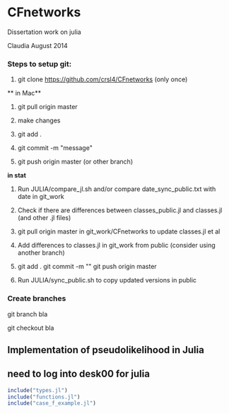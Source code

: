 CFnetworks
==========

Dissertation work on julia

Claudia August 2014

### Steps to setup git:

1. git clone https://github.com/crsl4/CFnetworks (only once)

** in Mac**

1. git pull origin master

2. make changes

3. git add .

4. git commit -m "message"

5. git push origin master (or other branch)

**in stat**

1. Run JULIA/compare_jl.sh and/or compare date_sync_public.txt with date in git_work

2. Check if there are differences between classes_public.jl and classes.jl 
   (and other .jl files)

3. git pull origin master in git_work/CFnetworks to update classes.jl et al

4. Add differences to classes.jl in git_work from public 
(consider using another branch)

5. git add .
   git commit -m ""
   git push origin master

6. Run JULIA/sync_public.sh to copy updated versions in public

### Create branches

git branch bla

git checkout bla

## Implementation of pseudolikelihood in Julia
## need to log into desk00 for julia

```julia
include("types.jl")
include("functions.jl")
include("case_f_example.jl")
```
